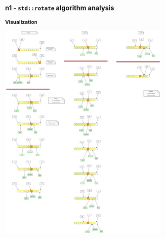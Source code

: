 ## n1 - `std::rotate` algorithm analysis

### Visualization

<p align="center" width="100%">
    <img src="./n1.png"> 
</p>
